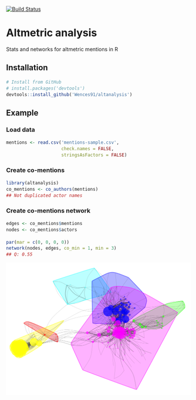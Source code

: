 
[![Build
Status](https://travis-ci.org/Wences91/altanalysis.svg?branch=master)](https://travis-ci.org/Wences91/altanalysis)

# Altmetric analysis

Stats and networks for altmetric mentions in R

## Installation

``` r
# Install from GitHub
# install.packages('devtools')
devtools::install_github('Wences91/altanalysis')
```

## Example

### Load data

``` r
mentions <- read.csv('mentions-sample.csv',
                     check.names = FALSE,
                     stringsAsFactors = FALSE)
```

### Create co-mentions

``` r
library(altanalysis)
co_mentions <- co_authors(mentions)
## Not duplicated actor names
```

### Create co-mentions network

``` r
edges <- co_mentions$mentions
nodes <- co_mentions$actors

par(mar = c(0, 0, 0, 0))
network(nodes, edges, co_min = 1, min = 3)
## Q: 0.55
```

<img src="README_figs/README-unnamed-chunk-5-1.png" width="672" />
